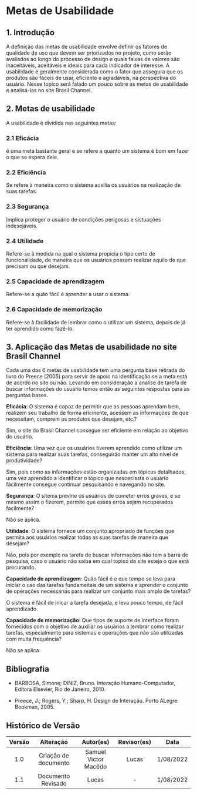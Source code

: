 # Metas de Usabilidade

## 1. Introdução

A definição das metas de usabilidade envolve definir os fatores de qualidade de uso que devem ser priorizados no projeto, como serão avaliados ao longo do processo de design e quais faixas de valores são inaceitáveis, aceitáveis e ideais para cada indicador de interesse. A usabilidade é geralmente considerada como o fator que assegura que os produtos são fáceis de usar, eficiente e agradáveis, na perspectiva do usuário. Nesse topico será falado um pouco sobre as metas de usabilidade e analisá-las no site Brasil Channel.

## 2. Metas de usabilidade

A usabilidade é dividida nas seguintes metas: 

### 2.1 Eficácia
é uma meta bastante geral e se refere a quanto um sistema é bom em fazer o que se espera dele.

### 2.2 Eficiência
Se refere à maneira como o sistema auxilia os usuários na realização de suas tarefas.

### 2.3 Segurança
Implica proteger o usuário de condições perigosas e sistuações indesejáveis.

### 2.4 Utilidade
Refere-se à medida na qual o sistema propicia o tipo certo de funcionalidade, de maneira que os usuários possam realizar aquilo de que precisam ou que desejam.

### 2.5 Capacidade de aprendizagem
Refere-se a quão fácil é aprender a usar o sistema.

### 2.6 Capacidade de memorização
Refere-se à facilidade de lembrar como o utilizar um sistema, depois de já ter aprendido como fazê-lo.

## 3. Aplicação das Metas de usabilidade no site Brasil Channel

Cada uma das 6 metas de usabilidade tem uma pergunta base retirada do livro do Preece (2005)  para servir de apoio na identificação se a meta está de acordo no site ou não. Levando em consideração a analise de tarefa de buscar informações do usuário temos então as seguintes respostas para as perguntas bases.

**Eficácia**: O sistema é capaz de permitir que as pessoas aprendam bem, realizem seu trabalho de forma ericinente, acessem as informações de que necessitam, comprem os produtos que desejam, etc.?

Sim, o site do Brasil Channel consegue ser eficiente em relação ao objetivo do usuário.

**Eficiência**: Uma vez que os usuários tiverem aprendido como utilizar um sistema para realizar suas tarefas, conseguirão manter um alto nível de produtividade?

Sim, pois como as informações estão organizadas em tópicos detalhados, uma vez aprendido a identificar o tópico que nescecissta o usuário fácilmente consegue continuar pesquisando e navegando no site.

**Segurança**: O sitema previne os usuários de cometer erros graves, e se mesmo assim o fizerem, permite que esses erros sejam recuperados facilmente? 

Não se aplica.

**Utilidade**: O sistema fornece um conjunto apropriado de funções que permita aos usuários realizar todas as suas tarefas de maneira que desejam? 

Não, pois por exemplo na tarefa de buscar informações não tem a barra de pesquisa, caso o usuário não saiba em qual topico do site esteja o que está procurando.

**Capacidade de aprendizagem**:  Quão fácil é e que tempo se leva para iniciar o uso das tarefas fundameitais de um sistema e aprender o conjunto de operações necessárias para realizar um conjunto mais amplo de tarefas?

O sistema é fácil de inicar a tarefa desejada, e leva pouco tempo, de fácil aprendizado.


**Capacidade de memorização**: Que tipos de suporte de interface foram fornecidos com o objetivo de auxiliar os usuários a lembrar como realizar tarefas, especialmente para sistemas e operações que não são utilizadas com muita frequência?

Não se aplica.

## Bibliografia


- BARBOSA, Simone; DINIZ, Bruno. Interação Humano-Computador, Editora Elsevier, Rio de Janeiro, 2010. 

- Preece, J.; Rogers, Y,; Sharp, H. Design de Interação. Porto ALegre: Bookman, 2005.

## Histórico de Versão

| Versão |                Alteração               | Autor(es) |         Revisor(es)        |  Data |
|:------:|:--------------------------------------:|:-----------:|:----------------------:|:-----:|
|   1.0  |  Criação de documento |    Samuel Victor Macêdo    | Lucas | 1/08/2022 |
|   1.1  |  Documento Revisado |    Lucas   | - | 1/08/2022 